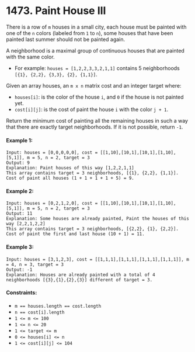 # 1473. Paint House III

There is a row of `m` houses in a small city, each house must be painted with one of the `n` colors (labeled from `1` to `n`), some houses that have been painted last summer should not be painted again.

A neighborhood is a maximal group of continuous houses that are painted with the same color.

+ For example: `houses = [1,2,2,3,3,2,1,1]` contains 5 neighborhoods `[{1}, {2,2}, {3,3}, {2}, {1,1}]`.

Given an array houses, an `m x n` matrix cost and an integer target where:

+ `houses[i]`: is the color of the house `i`, and `0` if the house is not painted yet.
+ `cost[i][j]`: is the cost of paint the house `i` with the color `j + 1`.

Return the minimum cost of painting all the remaining houses in such a way that there are exactly target neighborhoods. If it is not possible, return `-1`.

#### Example 1:

```
Input: houses = [0,0,0,0,0], cost = [[1,10],[10,1],[10,1],[1,10],[5,1]], m = 5, n = 2, target = 3
Output: 9
Explanation: Paint houses of this way [1,2,2,1,1]
This array contains target = 3 neighborhoods, [{1}, {2,2}, {1,1}].
Cost of paint all houses (1 + 1 + 1 + 1 + 5) = 9.
```

#### Example 2:

```
Input: houses = [0,2,1,2,0], cost = [[1,10],[10,1],[10,1],[1,10],[5,1]], m = 5, n = 2, target = 3
Output: 11
Explanation: Some houses are already painted, Paint the houses of this way [2,2,1,2,2]
This array contains target = 3 neighborhoods, [{2,2}, {1}, {2,2}]. 
Cost of paint the first and last house (10 + 1) = 11.
```

#### Example 3:

```
Input: houses = [3,1,2,3], cost = [[1,1,1],[1,1,1],[1,1,1],[1,1,1]], m = 4, n = 3, target = 3
Output: -1
Explanation: Houses are already painted with a total of 4 neighborhoods [{3},{1},{2},{3}] different of target = 3.
``` 

#### Constraints:

+ `m == houses.length == cost.length`
+ `n == cost[i].length`
+ `1 <= m <= 100`
+ `1 <= n <= 20`
+ `1 <= target <= m`
+ `0 <= houses[i] <= n`
+ `1 <= cost[i][j] <= 104`
